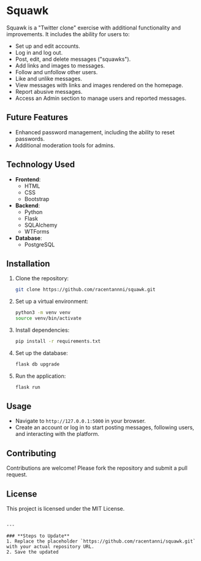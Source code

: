 # Squawk

Squawk is a "Twitter clone" exercise with additional functionality and improvements. It includes the ability for users to:
- Set up and edit accounts.
- Log in and log out.
- Post, edit, and delete messages ("squawks").
- Add links and images to messages.
- Follow and unfollow other users.
- Like and unlike messages.
- View messages with links and images rendered on the homepage.
- Report abusive messages.
- Access an Admin section to manage users and reported messages.

## Future Features
- Enhanced password management, including the ability to reset passwords.
- Additional moderation tools for admins.

## Technology Used
- **Frontend**:
  - HTML
  - CSS
  - Bootstrap
- **Backend**:
  - Python
  - Flask
  - SQLAlchemy
  - WTForms
- **Database**:
  - PostgreSQL

## Installation
1. Clone the repository:
   ```bash
   git clone https://github.com/racentannni/squawk.git
   ```
2. Set up a virtual environment:
   ```bash
   python3 -m venv venv
   source venv/bin/activate
   ```
3. Install dependencies:
   ```bash
   pip install -r requirements.txt
   ```
4. Set up the database:
   ```bash
   flask db upgrade
   ```
5. Run the application:
   ```bash
   flask run
   ```

## Usage
- Navigate to `http://127.0.0.1:5000` in your browser.
- Create an account or log in to start posting messages, following users, and interacting with the platform.

## Contributing
Contributions are welcome! Please fork the repository and submit a pull request.

## License
This project is licensed under the MIT License.
```

---

### **Steps to Update**
1. Replace the placeholder `https://github.com/racentanni/squawk.git` with your actual repository URL.
2. Save the updated 



